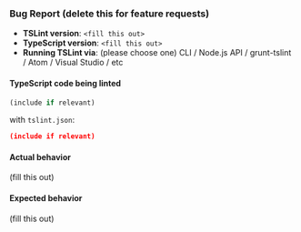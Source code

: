 ### Bug Report (delete this for feature requests)

- __TSLint version__: `<fill this out>`
- __TypeScript version__: `<fill this out>`
- __Running TSLint via__: (please choose one) CLI / Node.js API / grunt-tslint / Atom / Visual Studio / etc

#### TypeScript code being linted

```ts
(include if relevant)
```

with `tslint.json`:

```json
(include if relevant)
```

#### Actual behavior

(fill this out)

#### Expected behavior

(fill this out)

